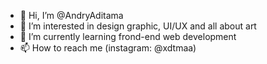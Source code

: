 - 👋 Hi, I’m @AndryAditama
- 👀 I’m interested in design graphic, UI/UX and all about art
- 🌱 I’m currently learning frond-end web development
- 📫 How to reach me (instagram: @xdtmaa)
<!---
AndryAditama/AndryAditama is a ✨ special ✨ repository because its `README.md` (this file) appears on your GitHub profile.
You can click the Preview link to take a look at your changes.
--->
